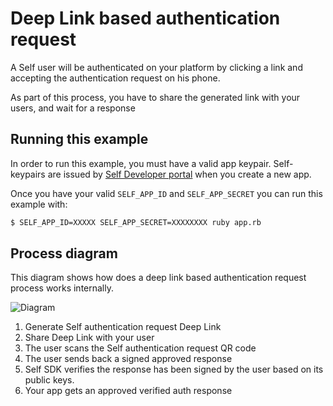 # Deep Link based authentication request

A Self user will be authenticated on your platform by clicking a link and accepting the authentication request on his phone. 

As part of this process, you have to share the generated link with your users, and wait for a response

## Running this example

In order to run this example, you must have a valid app keypair. Self-keypairs are issued by [Self Developer portal](https://developer.selfid.net/) when you create a new app.

Once you have your valid `SELF_APP_ID` and `SELF_APP_SECRET` you can run this example with:

```bash
$ SELF_APP_ID=XXXXX SELF_APP_SECRET=XXXXXXXX ruby app.rb
```

## Process diagram

This diagram shows how does a deep link based authentication request process works internally.

![Diagram](https://storage.googleapis.com/static.selfid.net/images/dl_diagram.png)

1. Generate Self authentication request Deep Link
2. Share Deep Link with your user
3. The user scans the Self authentication request QR code
4. The user sends back a signed approved response
5. Self SDK verifies the response has been signed by the user based on its public keys.
6. Your app gets an approved verified auth response

